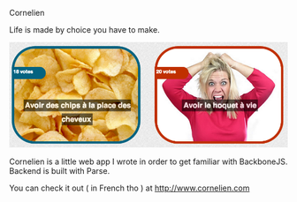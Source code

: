 Cornelien

Life is made by choice you have to make. 

![Alt text](/readimg.png "Optional title")

Cornelien is a little web app I wrote in order to get familiar with BackboneJS.
Backend is built with Parse.

You can check it out ( in French tho ) at http://www.cornelien.com


